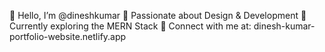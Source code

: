 👋 Hello, I’m @dineshkumar
🌟 Passionate about Design & Development
🚀 Currently exploring the MERN Stack
📧 Connect with me at: dinesh-kumar-portfolio-website.netlify.app
